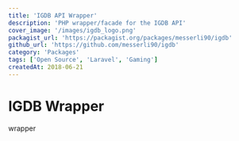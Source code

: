 ```yaml
---
title: 'IGDB API Wrapper'
description: 'PHP wrapper/facade for the IGDB API'
cover_image: '/images/igdb_logo.png'
packagist_url: 'https://packagist.org/packages/messerli90/igdb'
github_url: 'https://github.com/messerli90/igdb'
category: 'Packages'
tags: ['Open Source', 'Laravel', 'Gaming']
createdAt: 2018-06-21
---
```


# IGDB Wrapper

wrapper